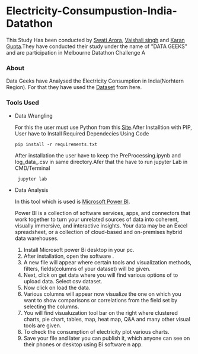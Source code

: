 # Electricity-Consumpustion-India-Datathon

This Study Has been conducted by [Swati Arora](https://www.linkedin.com/in/swati-arora-59515213a/), [Vaishali singh](https://www.linkedin.com/in/vaishali-singh-997s/) and [Karan Gupta](https://www.linkedin.com/in/karangupta26/).They have conducted their study under the name of "DATA GEEKS" and are participation in Melbourne Datathon Challenge A

### About 

Data Geeks have Analysed the Electricity Consumption in India(Norhtern Region). For that they have used the [Dataset](https://www.kaggle.com/twinkle0705/state-wise-power-consumption-in-india) from here.

### Tools Used
- Data Wrangling

    For this the user must use Python from this [Site](https://www.python.org/downloads/).After Installtion with PIP, User have to Install Required Dependecies Using Code

      pip install -r requirements.txt
      
    After installation the user have to keep the PreProcessing.ipynb and log_data_.csv in same directory.Afer that the have to run jupyter Lab in CMD/Terminal
    
       jupyter lab
 
 - Data Analysis
     
     In this tool which is used is [Microsoft Power BI](https://powerbi.microsoft.com/en-us/).
     
     Power BI is a collection of software services, apps, and connectors that work together to turn your unrelated sources of data into coherent, visually immersive, and         interactive insights. Your data may be an Excel spreadsheet, or a collection of cloud-based and on-premises hybrid data warehouses.
      1. Install Microsoft power Bi desktop in your pc. 
      2. After installation,  open the software . 
      3. A new file will appear where certain tools and visualization methods, filters, fields(columns of your dataset) will be given. 
      4. Next, click on get data where you will find various options of to upload data. Select csv dataset. 
      5. Now click on load the data.
      6. Various columns will appear now visualize the one on which you want to show comparisons or correlations from the field set by selecting the columns. 
      7. You will find visualuzation tool bar on the right where clustered charts, pie chart, tables, map, heat map, Q&A and many other visual tools are given. 
      8. To check the consumption of electricity plot various charts. 
      9. Save your file and later you can publish it, which anyone can see on their phones or desktop using Bi software n app.
